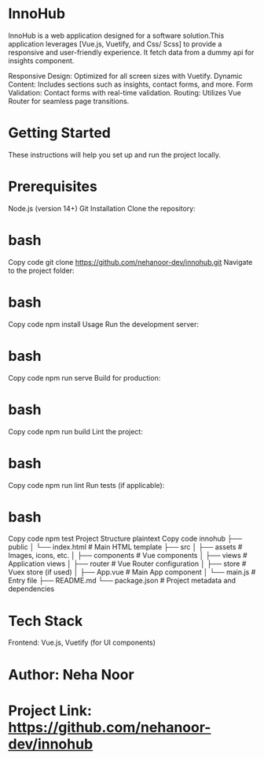 # InnoHub
InnoHub is a web application designed for a software solution.This application leverages [Vue.js, Vuetify, and Css/ Scss] to provide a responsive and user-friendly experience. It fetch data from a dummy api for insights component.

Responsive Design: Optimized for all screen sizes with Vuetify.
Dynamic Content: Includes sections such as insights, contact forms, and more.
Form Validation: Contact forms with real-time validation.
Routing: Utilizes Vue Router for seamless page transitions.

# Getting Started
These instructions will help you set up and run the project locally.

# Prerequisites
Node.js (version 14+)
Git
Installation
Clone the repository:

# bash
Copy code
git clone https://github.com/nehanoor-dev/innohub.git
Navigate to the project folder:

# bash
Copy code
npm install
Usage
Run the development server:

# bash
Copy code
npm run serve
Build for production:

# bash
Copy code
npm run build
Lint the project:

# bash
Copy code
npm run lint
Run tests (if applicable):

# bash
Copy code
npm test
Project Structure
plaintext
Copy code
innohub
├── public
│   └── index.html      # Main HTML template
├── src
│   ├── assets          # Images, icons, etc.
│   ├── components      # Vue components
│   ├── views           # Application views
│   ├── router          # Vue Router configuration
│   ├── store           # Vuex store (if used)
│   ├── App.vue         # Main App component
│   └── main.js         # Entry file
├── README.md
└── package.json        # Project metadata and dependencies

# Tech Stack
Frontend: Vue.js, Vuetify (for UI components)

# Author: Neha Noor
# Project Link: https://github.com/nehanoor-dev/innohub

